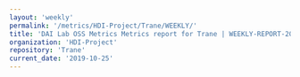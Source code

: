 ```yaml
---
layout: 'weekly'
permalink: '/metrics/HDI-Project/Trane/WEEKLY/'
title: 'DAI Lab OSS Metrics Metrics report for Trane | WEEKLY-REPORT-2019-10-25'
organization: 'HDI-Project'
repository: 'Trane'
current_date: '2019-10-25'
---
```

